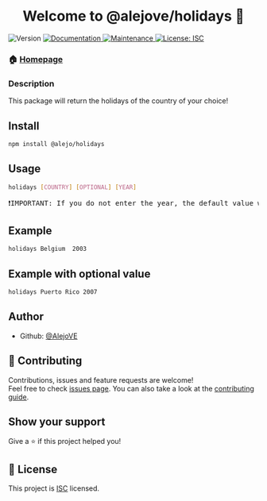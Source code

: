 <h1 align="center">Welcome to @alejove/holidays 👋</h1>
<p>
  <img alt="Version" src="https://img.shields.io/badge/version-1.0.0-blue.svg?cacheSeconds=2592000" />
  <a href="https://github.com/AlejoVE/node-cli#readme" target="_blank">
    <img alt="Documentation" src="https://img.shields.io/badge/documentation-yes-brightgreen.svg" />
  </a>
  <a href="https://github.com/AlejoVE/node-cli/graphs/commit-activity" target="_blank">
    <img alt="Maintenance" src="https://img.shields.io/badge/Maintained%3F-yes-green.svg" />
  </a>
  <a href="https://github.com/AlejoVE/node-cli/blob/master/LICENSE" target="_blank">
    <img alt="License: ISC" src="https://img.shields.io/github/license/AlejoVE/@alejove/holidays" />
  </a>
</p>

### 🏠 [Homepage](https://github.com/AlejoVE/node-cli#readme)

### Description

This package will return the holidays of the country of your choice!

## Install

```sh
npm install @alejo/holidays
```

## Usage

```sh
holidays [COUNTRY] [OPTIONAL] [YEAR]
```

<pre>❗IMPORTANT: If you do not enter the year, the default value will be the current year.</pre>

## Example

```sh
holidays Belgium  2003
```

## Example with optional value

```sh
holidays Puerto Rico 2007
```

## Author

-  Github: [@AlejoVE](https://github.com/AlejoVE)

## 🤝 Contributing

Contributions, issues and feature requests are welcome!<br />Feel free to check [issues page](https://github.com/AlejoVE/node-cli/issues). You can also take a look at the [contributing guide](https://github.com/AlejoVE/node-cli/blob/master/CONTRIBUTING.md).

## Show your support

Give a ⭐️ if this project helped you!

## 📝 License

This project is [ISC](https://github.com/AlejoVE/node-cli/blob/master/LICENSE) licensed.
